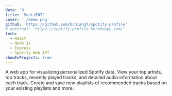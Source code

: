 ```yaml
---
date: '3'
title: 'SentiENT'
cover: './demo.png'
github: 'https://github.com/bchiang7/spotify-profile'
# external: 'https://spotify-profile.herokuapp.com/'
tech:
  - React
  - Node.js
  - Express
  - Spotify Web API
showInProjects: true
---
```


A web app for visualizing personalized Spotify data. View your top artists, top tracks, recently played tracks, and detailed audio information about each track. Create and save new playlists of recommended tracks based on your existing playlists and more.

